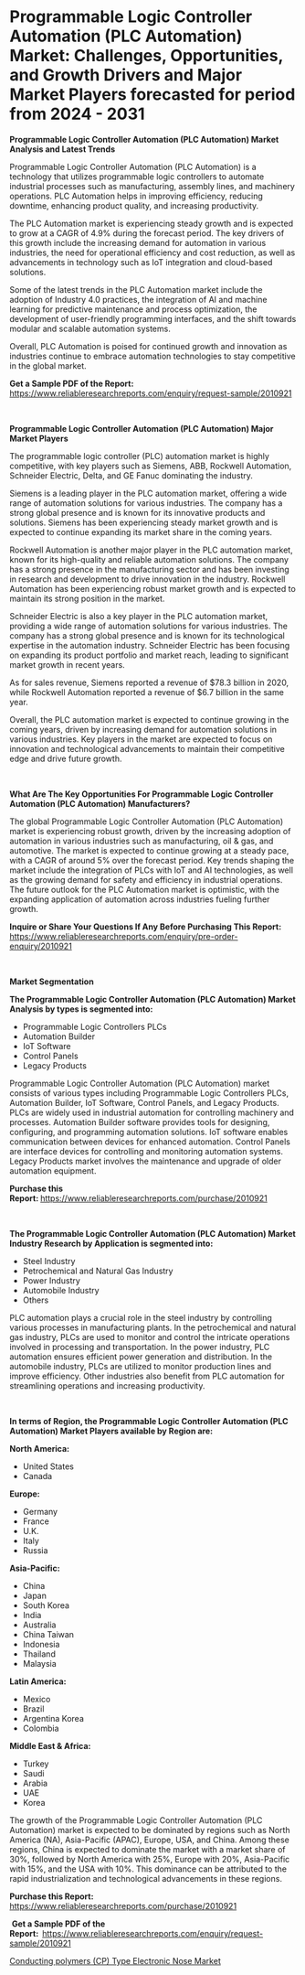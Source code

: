 <p><h1>Programmable Logic Controller Automation (PLC Automation) Market: Challenges, Opportunities, and Growth Drivers and Major Market Players forecasted for period from 2024 - 2031</h1></p><p><strong>Programmable Logic Controller Automation (PLC Automation) Market Analysis and Latest Trends</strong></p>
<p><p>Programmable Logic Controller Automation (PLC Automation) is a technology that utilizes programmable logic controllers to automate industrial processes such as manufacturing, assembly lines, and machinery operations. PLC Automation helps in improving efficiency, reducing downtime, enhancing product quality, and increasing productivity.</p><p>The PLC Automation market is experiencing steady growth and is expected to grow at a CAGR of 4.9% during the forecast period. The key drivers of this growth include the increasing demand for automation in various industries, the need for operational efficiency and cost reduction, as well as advancements in technology such as IoT integration and cloud-based solutions.</p><p>Some of the latest trends in the PLC Automation market include the adoption of Industry 4.0 practices, the integration of AI and machine learning for predictive maintenance and process optimization, the development of user-friendly programming interfaces, and the shift towards modular and scalable automation systems.</p><p>Overall, PLC Automation is poised for continued growth and innovation as industries continue to embrace automation technologies to stay competitive in the global market.</p></p>
<p><strong>Get a Sample PDF of the Report:&nbsp;</strong> <a href="https://www.reliableresearchreports.com/enquiry/request-sample/2010921">https://www.reliableresearchreports.com/enquiry/request-sample/2010921</a></p>
<p>&nbsp;</p>
<p><strong>Programmable Logic Controller Automation (PLC Automation) Major Market Players</strong></p>
<p><p>The programmable logic controller (PLC) automation market is highly competitive, with key players such as Siemens, ABB, Rockwell Automation, Schneider Electric, Delta, and GE Fanuc dominating the industry. </p><p>Siemens is a leading player in the PLC automation market, offering a wide range of automation solutions for various industries. The company has a strong global presence and is known for its innovative products and solutions. Siemens has been experiencing steady market growth and is expected to continue expanding its market share in the coming years.</p><p>Rockwell Automation is another major player in the PLC automation market, known for its high-quality and reliable automation solutions. The company has a strong presence in the manufacturing sector and has been investing in research and development to drive innovation in the industry. Rockwell Automation has been experiencing robust market growth and is expected to maintain its strong position in the market.</p><p>Schneider Electric is also a key player in the PLC automation market, providing a wide range of automation solutions for various industries. The company has a strong global presence and is known for its technological expertise in the automation industry. Schneider Electric has been focusing on expanding its product portfolio and market reach, leading to significant market growth in recent years.</p><p>As for sales revenue, Siemens reported a revenue of $78.3 billion in 2020, while Rockwell Automation reported a revenue of $6.7 billion in the same year.</p><p>Overall, the PLC automation market is expected to continue growing in the coming years, driven by increasing demand for automation solutions in various industries. Key players in the market are expected to focus on innovation and technological advancements to maintain their competitive edge and drive future growth.</p></p>
<p>&nbsp;</p>
<p><strong>What Are The Key Opportunities For Programmable Logic Controller Automation (PLC Automation) Manufacturers?</strong></p>
<p><p>The global Programmable Logic Controller Automation (PLC Automation) market is experiencing robust growth, driven by the increasing adoption of automation in various industries such as manufacturing, oil & gas, and automotive. The market is expected to continue growing at a steady pace, with a CAGR of around 5% over the forecast period. Key trends shaping the market include the integration of PLCs with IoT and AI technologies, as well as the growing demand for safety and efficiency in industrial operations. The future outlook for the PLC Automation market is optimistic, with the expanding application of automation across industries fueling further growth.</p></p>
<p><strong>Inquire or Share Your Questions If Any Before Purchasing This Report:</strong> <a href="https://www.reliableresearchreports.com/enquiry/pre-order-enquiry/2010921">https://www.reliableresearchreports.com/enquiry/pre-order-enquiry/2010921</a></p>
<p>&nbsp;</p>
<p><strong>Market Segmentation</strong></p>
<p><strong>The Programmable Logic Controller Automation (PLC Automation) Market Analysis by types is segmented into:</strong></p>
<p><ul><li>Programmable Logic Controllers PLCs</li><li>Automation Builder</li><li>IoT Software</li><li>Control Panels</li><li>Legacy Products</li></ul></p>
<p><p>Programmable Logic Controller Automation (PLC Automation) market consists of various types including Programmable Logic Controllers PLCs, Automation Builder, IoT Software, Control Panels, and Legacy Products. PLCs are widely used in industrial automation for controlling machinery and processes. Automation Builder software provides tools for designing, configuring, and programming automation solutions. IoT software enables communication between devices for enhanced automation. Control Panels are interface devices for controlling and monitoring automation systems. Legacy Products market involves the maintenance and upgrade of older automation equipment.</p></p>
<p><strong>Purchase this Report:&nbsp;</strong><a href="https://www.reliableresearchreports.com/purchase/2010921">https://www.reliableresearchreports.com/purchase/2010921</a></p>
<p>&nbsp;</p>
<p><strong>The Programmable Logic Controller Automation (PLC Automation) Market Industry Research by Application is segmented into:</strong></p>
<p><ul><li>Steel Industry</li><li>Petrochemical and Natural Gas Industry</li><li>Power Industry</li><li>Automobile Industry</li><li>Others</li></ul></p>
<p><p>PLC automation plays a crucial role in the steel industry by controlling various processes in manufacturing plants. In the petrochemical and natural gas industry, PLCs are used to monitor and control the intricate operations involved in processing and transportation. In the power industry, PLC automation ensures efficient power generation and distribution. In the automobile industry, PLCs are utilized to monitor production lines and improve efficiency. Other industries also benefit from PLC automation for streamlining operations and increasing productivity.</p></p>
<p>&nbsp;</p>
<p><strong>In terms of Region, the Programmable Logic Controller Automation (PLC Automation) Market Players available by Region are:</strong></p>
<p>
    <p> <strong> North America: </strong>
        <ul>
            <li>United States</li>
            <li>Canada</li>
        </ul>
        </p> 
    <p> <strong> Europe: </strong>
        <ul>
            <li>Germany</li>
            <li>France</li>
            <li>U.K.</li>
            <li>Italy</li>
            <li>Russia</li>
        </ul>
        </p> 
    <p> <strong> Asia-Pacific: </strong>
        <ul>
            <li>China</li>
            <li>Japan</li>
            <li>South Korea</li>
            <li>India</li>
            <li>Australia</li>
            <li>China Taiwan</li>
            <li>Indonesia</li>
            <li>Thailand</li>
            <li>Malaysia</li>
        </ul>
        </p> 
    <p> <strong> Latin America: </strong>
        <ul>
            <li>Mexico</li>
            <li>Brazil</li>
            <li>Argentina Korea</li>
            <li>Colombia</li>
        </ul>
        </p> 
    <p> <strong> Middle East & Africa: </strong>
        <ul>
            <li>Turkey</li>
            <li>Saudi</li>
            <li>Arabia</li>
            <li>UAE</li>
            <li>Korea</li>
        </ul>
    </p>
    </p>
<p><p>The growth of the Programmable Logic Controller Automation (PLC Automation) market is expected to be dominated by regions such as North America (NA), Asia-Pacific (APAC), Europe, USA, and China. Among these regions, China is expected to dominate the market with a market share of 30%, followed by North America with 25%, Europe with 20%, Asia-Pacific with 15%, and the USA with 10%. This dominance can be attributed to the rapid industrialization and technological advancements in these regions.</p></p>
<p><strong>Purchase this Report: </strong><a href="https://www.reliableresearchreports.com/purchase/2010921">https://www.reliableresearchreports.com/purchase/2010921</a></p>
<p>&nbsp;<strong>Get a Sample PDF of the Report:&nbsp;&nbsp;</strong><a href="https://www.reliableresearchreports.com/enquiry/request-sample/2010921">https://www.reliableresearchreports.com/enquiry/request-sample/2010921</a></p>
<p><strong></strong></p>
<p><p><a href="https://github.com/ChiragRp1/Market-Research-Report-List-4/blob/main/conducting-polymers-cp-type-electronic-nose-market.md">Conducting polymers (CP) Type Electronic Nose Market</a></p></p>